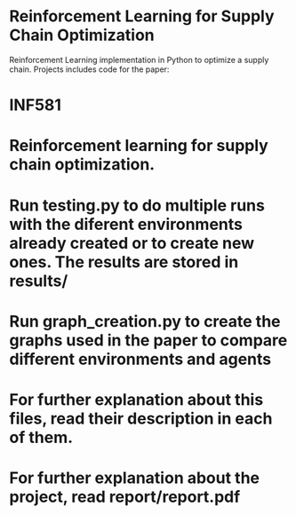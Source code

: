 # Reinforcement Learning for Supply Chain Optimization
Reinforcement Learning implementation in Python to optimize a supply chain.
Projects includes code for the paper: 


# INF581 
# Reinforcement learning for supply chain optimization.
# Run testing.py to do multiple runs with the diferent environments already created or to create new ones. The results are stored in results/
# Run graph_creation.py to create the graphs used in the paper to compare different environments and agents
# For further explanation about this files, read their description in each of them.
# For further explanation about the project, read report/report.pdf
